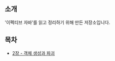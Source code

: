 ## 소개

'이펙티브 자바'를 읽고 정리하기 위해 만든 저장소입니다.

## 목차

* [2장 - 객체 생성과 파괴](https://github.com/backtony/book/blob/master/effective-java/Chapter%202%20-%20%EA%B0%9D%EC%B2%B4%20%EC%83%9D%EC%84%B1%EA%B3%BC%20%ED%8C%8C%EA%B4%B4.md) 
